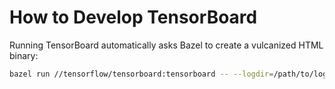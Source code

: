 # How to Develop TensorBoard

Running TensorBoard automatically asks Bazel to create a vulcanized HTML binary:

```sh
bazel run //tensorflow/tensorboard:tensorboard -- --logdir=/path/to/logs
```
